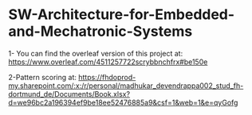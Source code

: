 # SW-Architecture-for-Embedded-and-Mechatronic-Systems

1- You can find the overleaf version of this project at:  
https://www.overleaf.com/4511257722scrybbnchfrx#be150e

2-Pattern scoring at:
https://fhdoprod-my.sharepoint.com/:x:/r/personal/madhukar_devendrappa002_stud_fh-dortmund_de/Documents/Book.xlsx?d=we96bc2a196394ef9be18ee52476885a9&csf=1&web=1&e=qyGofg


